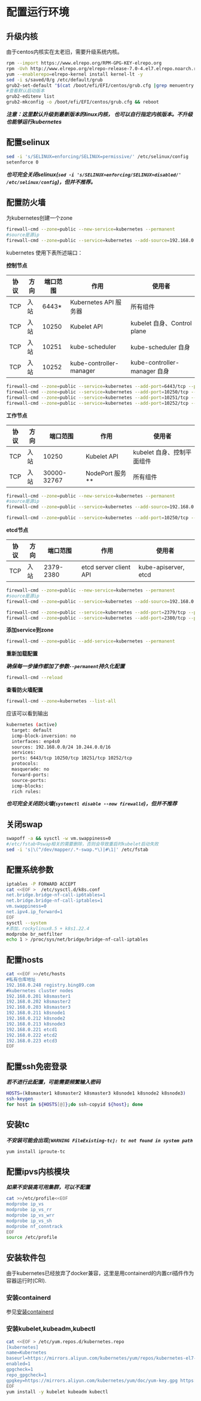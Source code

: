 # 配置运行环境

## 升级内核

由于centos内核实在太老旧，需要升级系统内核。

```bash
rpm --import https://www.elrepo.org/RPM-GPG-KEY-elrepo.org
rpm -Uvh http://www.elrepo.org/elrepo-release-7.0-4.el7.elrepo.noarch.rpm
yum --enablerepo=elrepo-kernel install kernel-lt -y
sed -i s/saved/0/g /etc/default/grub
grub2-set-default "$(cat /boot/efi/EFI/centos/grub.cfg |grep menuentry|grep 'menuentry '|head -n 1|awk -F "'" '{print $2}')"
#查看默认启动版本
grub2-editenv list
grub2-mkconfig -o /boot/efi/EFI/centos/grub.cfg && reboot

```

***注意：这里默认升级到最新版本的linux内核， 也可以自行指定内核版本。不升级也能够运行kubernetes***

## 配置selinux

```bash
sed -i 's/SELINUX=enforcing/SELINUX=permissive/' /etc/selinux/config
setenforce 0
```

***也可完全关闭selinux(`sed -i 's/SELINUX=enforcing/SELINUX=disabled/' /etc/selinux/config`)，但并不推荐。***

## 配置防火墙

为kubernetes创建一个zone

```bash
firewall-cmd --zone=public --new-service=kubernetes --permanent
#source是源ip
firewall-cmd --zone=public --service=kubernetes --add-source=192.168.0.0/24
```

kubernetes 使用下表所述端口：

**控制节点**

协议|方向|端口范围|作用|使用者
--|--|--|--|--
TCP|入站|6443*|Kubernetes API 服务器|所有组件
TCP|入站|10250|Kubelet API|kubelet 自身、Control plane
TCP|入站|10251|kube-scheduler|kube-scheduler 自身
TCP|入站|10252|kube-controller-manager|kube-controller-manager 自身

```bash
firewall-cmd --zone=public --service=kubernetes --add-port=6443/tcp --permanent
firewall-cmd --zone=public --service=kubernetes --add-port=10250/tcp --permanent
firewall-cmd --zone=public --service=kubernetes --add-port=10251/tcp --permanent
firewall-cmd --zone=public --service=kubernetes --add-port=10252/tcp --permanent
```

**工作节点**

协议|方向|端口范围|作用|使用者
--|--|--|--|--
TCP|入站|10250|Kubelet API|kubelet 自身、控制平面组件
TCP|入站|30000-32767|NodePort 服务**|所有组件

```bash
firewall-cmd --zone=public --new-service=kubernetes --permanent
#source是源ip
firewall-cmd --zone=public --service=kubernetes --add-source=192.168.0.0/24

firewall-cmd --zone=public --service=kubernetes --add-port=10250/tcp --permanent
```

**etcd节点**

协议|方向|端口范围|作用|使用者
--|--|--|--|--
TCP|入站|2379-2380|etcd server client API|kube-apiserver, etcd

```bash
firewall-cmd --zone=public --new-service=kubernetes --permanent
#source是源ip
firewall-cmd --zone=public --service=kubernetes --add-source=192.168.0.0/24

firewall-cmd --zone=public --service=kubernetes --add-port=2379/tcp --permanent
firewall-cmd --zone=public --service=kubernetes --add-port=2380/tcp --permanent
```

**添加service到zone**

```bash
firewall-cmd --zone=public --add-service=kubernetes --permanent
```

**重新加载配置**

***确保每一步操作都加了参数`--permanent`持久化配置***

```bash
firewall-cmd --reload
```

**查看防火墙配置**

```bash
firewall-cmd --zone=kubernetes --list-all
```

应该可以看到输出

```bash
kubernetes (active)
  target: default
  icmp-block-inversion: no
  interfaces: enp4s0
  sources: 192.168.0.0/24 10.244.0.0/16
  services:
  ports: 6443/tcp 10250/tcp 10251/tcp 10252/tcp
  protocols:
  masquerade: no
  forward-ports:
  source-ports:
  icmp-blocks:
  rich rules:
```

***也可完全关闭防火墙(`systemctl disable --now firewalld`)，但并不推荐***

## 关闭swap

```bash
swapoff -a && sysctl -w vm.swappiness=0
#/etc/fstab中swap相关的需要删除，否则会导致重启时kubelet启动失败
sed -i 's|\(^/dev/mapper/.*-swap.*\)|#\1|' /etc/fstab
```

## 配置系统参数

```bash
iptables -P FORWARD ACCEPT
cat <<EOF >  /etc/sysctl.d/k8s.conf
net.bridge.bridge-nf-call-ip6tables=1
net.bridge.bridge-nf-call-iptables=1
vm.swappiness=0
net.ipv4.ip_forward=1
EOF
sysctl --system
#添加，rockylinux8.5 + k8s1.22.4
modprobe br_netfilter
echo 1 > /proc/sys/net/bridge/bridge-nf-call-iptables
```

## 配置hosts

```bash
cat <<EOF >>/etc/hosts
#私有仓库地址
192.168.0.248 registry.bing89.com
#kubernetes cluster nodes
192.168.0.201 k8smaster1
192.168.0.202 k8smaster2
192.168.0.203 k8smaster3
192.168.0.211 k8snode1
192.168.0.212 k8snode2
192.168.0.213 k8snode3
192.168.0.221 etcd1
192.168.0.222 etcd2
192.168.0.223 etcd3
EOF
```

## 配置ssh免密登录

***若不进行此配置，可能需要频繁输入密码***

```bash
HOSTS=(k8smaster1 k8smaster2 k8smaster3 k8snode1 k8snode2 k8snode3)
ssh-keygen
for host in ${HOSTS[@]};do ssh-copyid ${host}; done
```

## 安装tc

***不安装可能会出现`[WARNING FileExisting-tc]: tc not found in system path`***

```bash
yum install iproute-tc
```

## 配置ipvs内核模块

***如果不安装高可用集群，可以不配置***

```bash
cat >>/etc/profile<<EOF
modprobe ip_vs
modprobe ip_vs_rr
modprobe ip_vs_wrr
modprobe ip_vs_sh
modprobe nf_conntrack
EOF
source /etc/profile
```

## 安装软件包

由于kubernetes已经放弃了docker兼容，这里是用containerd的内置cri插件作为容器运行时(CRI).

### 安装containerd

参见[安装containerd](containerd.md)

### 安装kubelet,kubeadm,kubectl

```bash
cat <<EOF > /etc/yum.repos.d/kubernetes.repo
[kubernetes]
name=Kubernetes
baseurl=https://mirrors.aliyun.com/kubernetes/yum/repos/kubernetes-el7-x86_64
enabled=1
gpgcheck=1
repo_gpgcheck=1
gpgkey=https://mirrors.aliyun.com/kubernetes/yum/doc/yum-key.gpg https://mirrors.aliyun.com/kubernetes/yum/doc/rpm-package-key.gpg
EOF
yum install -y kubelet kubeadm kubectl
```